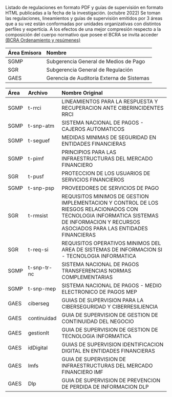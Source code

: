 Listado de regulaciones en formato PDF y guías de supervisión en formato HTML publicadas a la fecha de la investigación.
(octubre 2022)
Se toman las regulaciones, lineamientos y guías de supervisión emitidos por 3 áreas que a su vez están conformadas por unidades organizativas con distintos perfiles y experticia. A los efectos de una mejor compresión respecto a la composición del cuerpo normativo que posee el BCRA se invita acceder [(BCRA Ordenamiento y resúmenes)](https://www.bcra.gob.ar/SistemasFinancierosYdePagos/Ordenamiento_y_resumenes.asp)


|Área Emisora|Nombre|
|:----|:----|
|SGMP|Subgerencia General de Medios de Pago|
|SGR|Subgerencia General de Regulación|
|GAES|Gerencia de Auditoría Externa de Sistemas|

|Área|Archivo|Nombre Original|
|:----|:----|:----|
|SGMP|t-rrci|LINEAMIENTOS PARA LA RESPUESTA Y RECUPERACION ANTE CIBERINCIDENTES RRCI|
|SGMP|t-snp-atm|SISTEMA NACIONAL DE PAGOS - CAJEROS AUTOMATICOS|
|SGMP|t-seguef|MEDIDAS MINIMAS DE SEGURIDAD EN ENTIDADES FINANCIERAS|
|SGMP|t-pimf|PRINCIPIOS PARA LAS INFRAESTRUCTURAS DEL MERCADO FINANCIERO|
|SGR|t-pusf|PROTECCION DE LOS USUARIOS DE SERVICIOS FINANCIEROS|
|SGMP|t-snp-psp|PROVEEDORES DE SERVICIOS DE PAGO|
|SGR|t-rmsist|REQUISITOS MINIMOS DE GESTION IMPLEMENTACION Y CONTROL DE LOS RIESGOS RELACIONADOS CON TECNOLOGIA INFORMATICA SISTEMAS DE INFORMACION Y RECURSOS ASOCIADOS PARA LAS ENTIDADES FINANCIERAS|
|SGR|t-req-si|REQUISITOS OPERATIVOS MINIMOS DEL AREA DE SISTEMAS DE INFORMACION SI - TECNOLOGIA INFORMATICA||SGR|t-reqcac|REQUISITOS OPERATIVOS MINIMOS DE TECNOLOGIA Y SISTEMAS DE INFORMACION PARA LAS CASAS Y AGENCIAS DE CAMBIO -|
|SGMP|t-snp-tr-nc|SISTEMA NACIONAL DE PAGOS TRANSFERENCIAS NORMAS COMPLEMENTARIAS||SGMP|t-SNP-tr|SISTEMA NACIONAL DE PAGOS TRANSFERENCIASSGMP|t-snp-spd|SISTEMA NACIONAL DE PAGOS SERVICIOS DE PAGO|
|SGMP|t-snp-mep|SISTEMA NACIONAL DE PAGOS - MEDIO ELECTRONICO DE PAGOS MEP|
|GAES|ciberseg|GUIAS DE SUPERVISION PARA LA CIBERSEGURIDAD Y CIBERRESILIENCIA|
|GAES|continuidad|GUIA DE SUPERVISION DE GESTION DE CONTINUIDAD DEL NEGOCIO|
|GAES|gestionIt|GUIA DE SUPERVISION DE GESTION DE TECNOLOGIA INFORMATICA|
|GAES|idDigital|GUIAS DE SUPERVISION IDENTIFICACION DIGITAL EN ENTIDADES FINANCIERAS|
|GAES|Imfs|GUIA DE SUPERVISION DE INFRAESTRUCTURAS DEL MERCADO FINANCIERO IMF|
|GAES|Dlp|GUIA DE SUPERVISION DE PREVENCION DE PERDIDA DE INFORMACION DLP|

